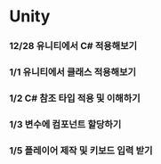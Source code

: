 # Unity

### 12/28 유니티에서 C# 적용해보기
### 1/1 유니티에서 클래스 적용해보기
### 1/2 C# 참조 타입 적용 및 이해하기
### 1/3 변수에 컴포넌트 할당하기
### 1/5 플레이어 제작 및 키보드 입력 받기
